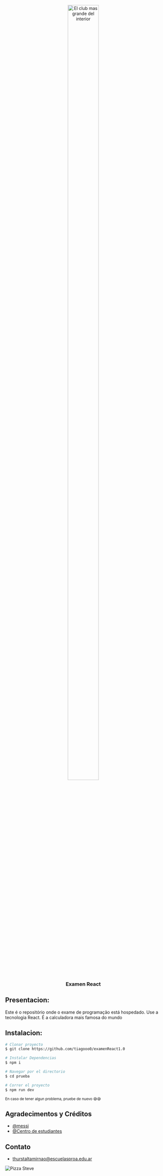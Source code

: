 
<p align="center">
  <img 
    width="100" 
    height="80%" 
    src="https://upload.wikimedia.org/wikipedia/commons/thumb/9/9b/Escudo_Talleres_2015.svg/800px-Escudo_Talleres_2015.svg.png" 
    title="El club mas grande del interior"
  /></a>
</p>

<h3 align="center">Examen React</h3>


## Presentacion:

Este é o repositório onde o exame de programação está hospedado. Use a tecnologia React. É a calculadora mais famosa do mundo

## Instalacion:

```bash
# Clonar proyecto
$ git clone https://github.com/tiagooo0/examenReact1.0

# Instalar Dependencias
$ npm i 

# Navegar por el directorio 
$ cd prueba

# Correr el proyecto
$ npm run dev

```

<small>En caso de tener algun problema, pruebe de nuevo 😅😅</small>


## Agradecimentos y Créditos

- [@messi](https://www.instagram.com/leomessi/)
- [@Centro de estudiantes](https://www.instagram.com/cde.proa/)

## Contato

- thurstaltamirnao@escuelasproa.edu.ar

![Pizza Steve](https://i.pinimg.com/originals/8f/55/ed/8f55ed403ed5c41f52470df25fe48766.gif)
